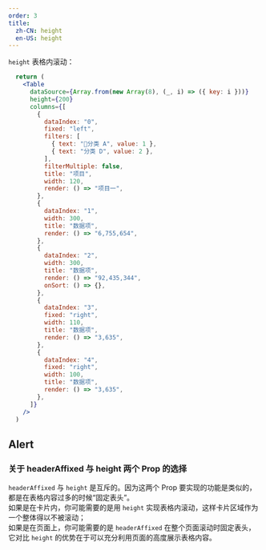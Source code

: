 ```yaml
---
order: 3
title:
  zh-CN: height
  en-US: height
---
```


`height` 表格内滚动：

```jsx
  return (
    <Table
      dataSource={Array.from(new Array(8), (_, i) => ({ key: i }))}
      height={200}
      columns={[
        {
          dataIndex: "0",
          fixed: "left",
          filters: [
            { text: "分类 A", value: 1 },
            { text: "分类 D", value: 2 },
          ],
          filterMultiple: false,
          title: "项目",
          width: 120,
          render: () => "项目一",
        },
        {
          dataIndex: "1",
          width: 300,
          title: "数据项",
          render: () => "6,755,654",
        },
        {
          dataIndex: "2",
          width: 300,
          title: "数据项",
          render: () => "92,435,344",
          onSort: () => {},
        },
        {
          dataIndex: "3",
          fixed: "right",
          width: 110,
          title: "数据项",
          render: () => "3,635",
        },
        {
          dataIndex: "4",
          fixed: "right",
          width: 100,
          title: "数据项",
          render: () => "3,635",
        },
      ]}
    />
  )
```

## Alert
### 关于 headerAffixed 与 height 两个 Prop 的选择
`headerAffixed` 与 `height` 是互斥的。因为这两个 Prop 要实现的功能是类似的，都是在表格内容过多的时候“固定表头”。  
如果是在卡片内，你可能需要的是用 `height` 实现表格内滚动，这样卡片区域作为一个整体得以不被滚动；  
如果是在页面上，你可能需要的是 `headerAffixed` 在整个页面滚动时固定表头，它对比 `height` 的优势在于可以充分利用页面的高度展示表格内容。